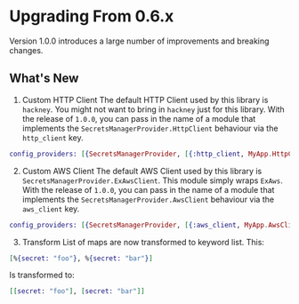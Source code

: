 # Upgrading From 0.6.x

Version 1.0.0 introduces a large number of improvements and breaking changes.

## What's New
1. Custom HTTP Client
  The default HTTP Client used by this library is `hackney`. You might not want to bring in `hackney` just for this library. With the release of `1.0.0`, you can pass in the name of a module that implements the `SecretsManagerProvider.HttpClient` behaviour via the `http_client` key.
  ```elixir
  config_providers: [{SecretsManagerProvider, [{:http_client, MyApp.HttpClient}]]
  ```
2. Custom AWS Client
  The default AWS Client used by this library is `SecretsManagerProvider.ExAwsClient`. This module simply wraps `ExAws`. With the release of `1.0.0`, you can pass in the name of a module that implements the `SecretsManagerProvider.AwsClient` behaviour via the `aws_client` key.
  ```elixir
  config_providers: [{SecretsManagerProvider, [{:aws_client, MyApp.AwsClient}]]
  ```
3. Transform
  List of maps are now transformed to keyword list.
  This:
  ```Elixir
  [%{secret: "foo"}, %{secret: "bar"}]
  ```
  Is transformed to:
  ```Elixir
  [[secret: "foo"], [secret: "bar"]]
  ```
